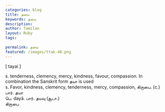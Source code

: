 ```yaml
---
categories: blog
title: தயை
keywords: தயை
description: 
author: Tamilan
layout: Ruby
tags: 
 
permalink: தயை
featured: /images/ttak-48.png
---
```

  
[ tayai ]  
  
s. tenderness, clemency, mercy, kindness, favour, compassion. In combination the Sanskrit form தயா is used  
s. Favor, kindness, clemency, tenderness, mercy, compassion, கிருபை. (c.) பார். தயா  
பெ. dayā. பார். தயவு (சூடா.)  
கிருபை